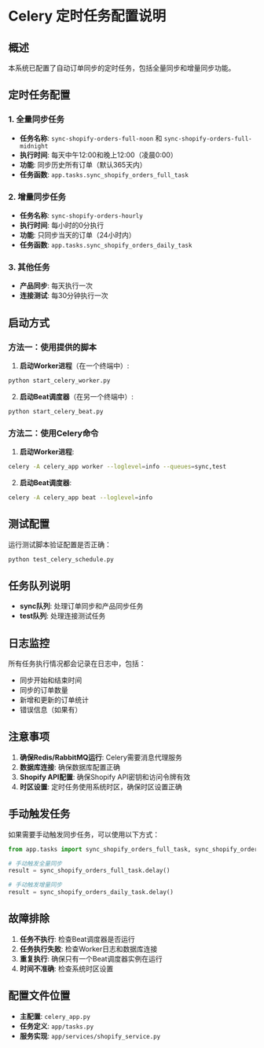 # Celery 定时任务配置说明

## 概述

本系统已配置了自动订单同步的定时任务，包括全量同步和增量同步功能。

## 定时任务配置

### 1. 全量同步任务
- **任务名称**: `sync-shopify-orders-full-noon` 和 `sync-shopify-orders-full-midnight`
- **执行时间**: 每天中午12:00和晚上12:00（凌晨0:00）
- **功能**: 同步历史所有订单（默认365天内）
- **任务函数**: `app.tasks.sync_shopify_orders_full_task`

### 2. 增量同步任务
- **任务名称**: `sync-shopify-orders-hourly`
- **执行时间**: 每小时的0分执行
- **功能**: 只同步当天的订单（24小时内）
- **任务函数**: `app.tasks.sync_shopify_orders_daily_task`

### 3. 其他任务
- **产品同步**: 每天执行一次
- **连接测试**: 每30分钟执行一次

## 启动方式

### 方法一：使用提供的脚本

1. **启动Worker进程**（在一个终端中）:
```bash
python start_celery_worker.py
```

2. **启动Beat调度器**（在另一个终端中）:
```bash
python start_celery_beat.py
```

### 方法二：使用Celery命令

1. **启动Worker进程**:
```bash
celery -A celery_app worker --loglevel=info --queues=sync,test
```

2. **启动Beat调度器**:
```bash
celery -A celery_app beat --loglevel=info
```

## 测试配置

运行测试脚本验证配置是否正确：
```bash
python test_celery_schedule.py
```

## 任务队列说明

- **sync队列**: 处理订单同步和产品同步任务
- **test队列**: 处理连接测试任务

## 日志监控

所有任务执行情况都会记录在日志中，包括：
- 同步开始和结束时间
- 同步的订单数量
- 新增和更新的订单统计
- 错误信息（如果有）

## 注意事项

1. **确保Redis/RabbitMQ运行**: Celery需要消息代理服务
2. **数据库连接**: 确保数据库配置正确
3. **Shopify API配置**: 确保Shopify API密钥和访问令牌有效
4. **时区设置**: 定时任务使用系统时区，确保时区设置正确

## 手动触发任务

如果需要手动触发同步任务，可以使用以下方式：

```python
from app.tasks import sync_shopify_orders_full_task, sync_shopify_orders_daily_task

# 手动触发全量同步
result = sync_shopify_orders_full_task.delay()

# 手动触发增量同步
result = sync_shopify_orders_daily_task.delay()
```

## 故障排除

1. **任务不执行**: 检查Beat调度器是否运行
2. **任务执行失败**: 检查Worker日志和数据库连接
3. **重复执行**: 确保只有一个Beat调度器实例在运行
4. **时间不准确**: 检查系统时区设置

## 配置文件位置

- **主配置**: `celery_app.py`
- **任务定义**: `app/tasks.py`
- **服务实现**: `app/services/shopify_service.py`